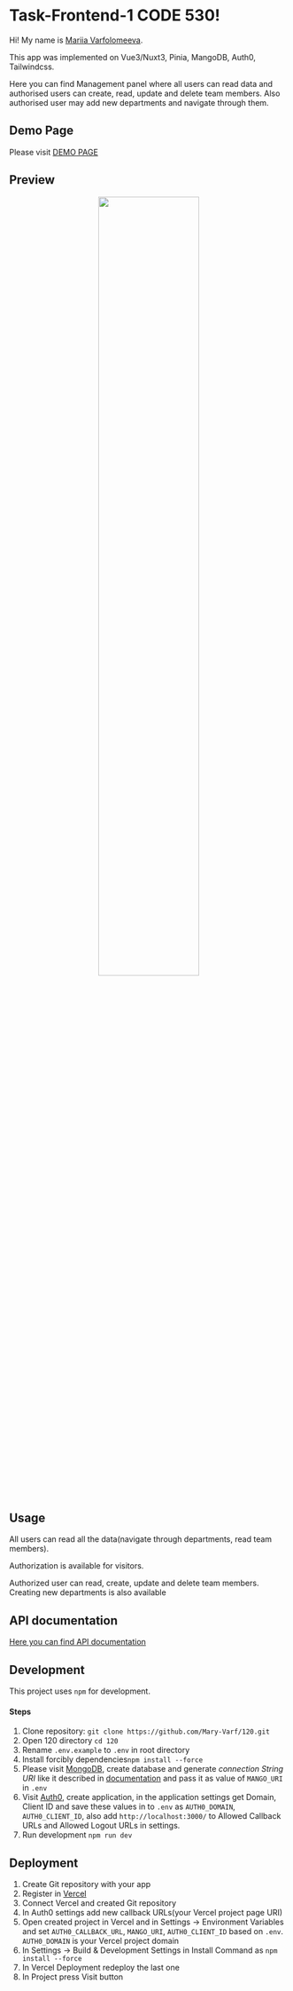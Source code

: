 # Task-Frontend-1 CODE 530!

Hi! My name is [Mariia Varfolomeeva](https://drive.google.com/file/d/1taoc2hsRtHzncyy9ao37gZQ_K-QCPl3B/view?usp=sharing).
<p>This app was implemented on Vue3/Nuxt3, Pinia, MangoDB, Auth0, Tailwindcss.</p>
<p>Here you can find Management panel where all users can read data and authorised users can create, read, update and delete team members. Also authorised user may add new departments and navigate through them.</p>

## Demo Page

Please visit [DEMO PAGE](https://120-hhg8.vercel.app/)

## Preview

<p align='center'>
  <img src='https://media.giphy.com/media/v1.Y2lkPTc5MGI3NjExZWh3anliMGg4OTZpemxmcmowMTFnZng3aHJkaWl0dTB6NDN4ampsOCZlcD12MV9pbnRlcm5hbF9naWZfYnlfaWQmY3Q9Zw/r92Bg8t02Bx3IO5Joz/giphy.gif' width='60%'>
</p>

## Usage

<p>All users can read all the data(navigate through departments, read team members).</p>
<p>Authorization is available for visitors.</p>
<p>Authorized user can read, create, update and delete team members. Creating new departments is also available</p>

## API documentation
[Here you can find API documentation](https://app.swaggerhub.com/apis-docs/BMA1989/120/0.0.1)


##  Development
This project uses  `npm`  for development.
#### Steps
1) Clone repository:
   `git clone https://github.com/Mary-Varf/120.git`
2) Open 120 directory `cd 120`
3) Rename `.env.example` to `.env` in root directory
4) Install forcibly dependencies`npm install --force`
5) Please visit [MongoDB](https://cloud.mongodb.com/), create database and generate *connection String URI* like it described in [documentation](https://www.mongodb.com/docs/manual/reference/connection-string/) and pass it as value of `MANGO_URI` in `.env`
6) Visit [Auth0](https://manage.auth0.com/), create application, in the application settings get Domain, Client ID and save these values in to `.env` as `AUTH0_DOMAIN`, `AUTH0_CLIENT_ID`, also add `http://localhost:3000/` to Allowed Callback URLs and Allowed Logout URLs in settings.
7) Run development `npm run dev`

## Deployment
1) Create Git repository with your app
2) Register in [Vercel](https://vercel.com/)
3) Connect Vercel and created Git repository
4) In Auth0 settings add new callback URLs(your Vercel project page URI)
5) Open created project in Vercel and in Settings -> Environment Variables and set `AUTH0_CALLBACK_URL`, `MANGO_URI`, `AUTH0_CLIENT_ID` based on `.env`. `AUTH0_DOMAIN` is your Vercel project domain
6) In Settings -> Build & Development Settings in Install Command as `npm  install --force`
7) In Vercel Deployment redeploy the last one
8) In Project press Visit button
